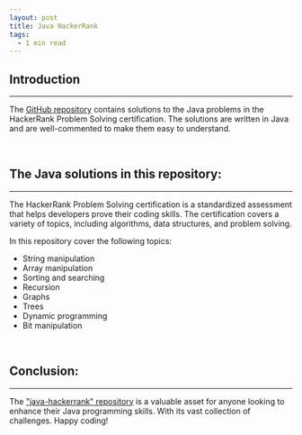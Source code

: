 ```yaml
---
layout: post
title: Java HackerRank
tags:
  - 1 min read
---
```


## Introduction
---

The [GitHub repository](https://github.com/jfernancordova/java-hackerrank) contains solutions to the Java problems in the HackerRank Problem Solving certification. The solutions are written in Java and are well-commented to make them easy to understand.

<br>

## The Java solutions in this repository:
---

The HackerRank Problem Solving certification is a standardized assessment that helps developers prove their coding skills. The certification covers a variety of topics, including algorithms, data structures, and problem solving.

In this repository cover the following topics:

- String manipulation
- Array manipulation
- Sorting and searching
- Recursion
- Graphs
- Trees
- Dynamic programming
- Bit manipulation

<br>

## Conclusion:
---

The ["java-hackerrank" repository](https://github.com/jfernancordova/java-hackerrank) is a valuable asset for anyone looking to enhance their Java programming skills. With its vast collection of challenges. Happy coding!